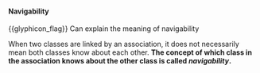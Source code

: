 <div id="title">

#### Navigability

</div>

<span id="prereqs"></span>

<span id="outcomes">{{glyphicon_flag}} Can explain the meaning of navigability</span>

<div id="body">

When two classes are linked by an association, it does not necessarily mean both classes know about each other. **The concept of which class in the association knows about the other class is called _navigability_.**

<panel src="../../../uml/classDiagrams/associations/navigability/unit-inElsewhere-asFlat.md#title-and-body" boilerplate header="{{ icon_prereq }} UML → Class Diagrams → Associations → Navigability" expanded />

<p/>

</div>

<div id="extras">

<include src="exercises.md" />

</div>